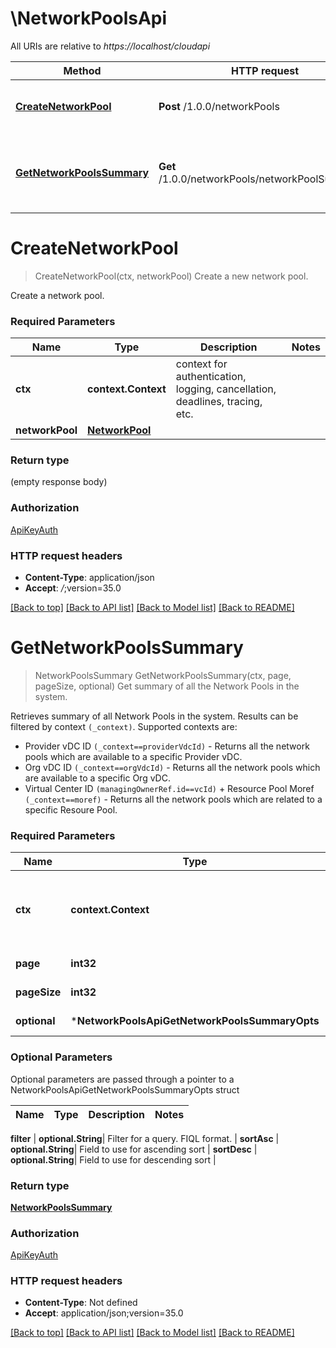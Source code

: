 # \NetworkPoolsApi

All URIs are relative to *https://localhost/cloudapi*

Method | HTTP request | Description
------------- | ------------- | -------------
[**CreateNetworkPool**](NetworkPoolsApi.md#CreateNetworkPool) | **Post** /1.0.0/networkPools | Create a new network pool.
[**GetNetworkPoolsSummary**](NetworkPoolsApi.md#GetNetworkPoolsSummary) | **Get** /1.0.0/networkPools/networkPoolSummaries | Get summary of all the Network Pools in the system.


# **CreateNetworkPool**
> CreateNetworkPool(ctx, networkPool)
Create a new network pool.

Create a network pool. 

### Required Parameters

Name | Type | Description  | Notes
------------- | ------------- | ------------- | -------------
 **ctx** | **context.Context** | context for authentication, logging, cancellation, deadlines, tracing, etc.
  **networkPool** | [**NetworkPool**](NetworkPool.md)|  | 

### Return type

 (empty response body)

### Authorization

[ApiKeyAuth](../README.md#ApiKeyAuth)

### HTTP request headers

 - **Content-Type**: application/json
 - **Accept**: *_/_*;version=35.0

[[Back to top]](#) [[Back to API list]](../README.md#documentation-for-api-endpoints) [[Back to Model list]](../README.md#documentation-for-models) [[Back to README]](../README.md)

# **GetNetworkPoolsSummary**
> NetworkPoolsSummary GetNetworkPoolsSummary(ctx, page, pageSize, optional)
Get summary of all the Network Pools in the system.

Retrieves summary of all Network Pools in the system. Results can be filtered by context `(_context)`. Supported contexts are: <ul> <li>Provider vDC ID <code>(_context==providerVdcId)</code> - Returns all the network pools which are available to a specific Provider vDC. <li>Org vDC ID <code>(_context==orgVdcId)</code> - Returns all the network pools which are available to a specific Org vDC. <li>Virtual Center ID <code>(managingOwnerRef.id==vcId)</code> + Resource Pool Moref <code>(_context==moref)</code> - Returns all the network pools which are related to a specific Resoure Pool. </ul> 

### Required Parameters

Name | Type | Description  | Notes
------------- | ------------- | ------------- | -------------
 **ctx** | **context.Context** | context for authentication, logging, cancellation, deadlines, tracing, etc.
  **page** | **int32**| Page to fetch, zero offset. | [default to 1]
  **pageSize** | **int32**| Results per page to fetch. | [default to 25]
 **optional** | ***NetworkPoolsApiGetNetworkPoolsSummaryOpts** | optional parameters | nil if no parameters

### Optional Parameters
Optional parameters are passed through a pointer to a NetworkPoolsApiGetNetworkPoolsSummaryOpts struct

Name | Type | Description  | Notes
------------- | ------------- | ------------- | -------------


 **filter** | **optional.String**| Filter for a query.  FIQL format. | 
 **sortAsc** | **optional.String**| Field to use for ascending sort | 
 **sortDesc** | **optional.String**| Field to use for descending sort | 

### Return type

[**NetworkPoolsSummary**](NetworkPoolsSummary.md)

### Authorization

[ApiKeyAuth](../README.md#ApiKeyAuth)

### HTTP request headers

 - **Content-Type**: Not defined
 - **Accept**: application/json;version=35.0

[[Back to top]](#) [[Back to API list]](../README.md#documentation-for-api-endpoints) [[Back to Model list]](../README.md#documentation-for-models) [[Back to README]](../README.md)

